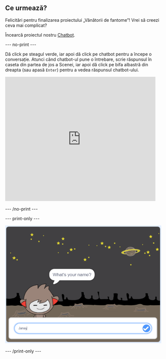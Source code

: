 ## Ce urmează?

Felicitări pentru finalizarea proiectului „Vânătorii de fantome”! Vrei să creezi ceva mai complicat?

Încearcă proiectul nostru [Chatbot](https://projects.raspberrypi.org/en/projects/chatbot?utm_source=pathway&utm_medium=whatnext&utm_campaign=projects).

\--- no-print \---

Dă click pe steagul verde, iar apoi dă click pe chatbot pentru a începe o conversație. Atunci când chatbot-ul pune o întrebare, scrie răspunsul în caseta din partea de jos a Scenei, iar apoi dă click pe bifa albastră din dreapta (sau apasă `Enter`) pentru a vedea răspunsul chatbot-ului.

<div class="scratch-preview">
  <iframe allowtransparency="true" width="485" height="402" src="https://scratch.mit.edu/projects/embed/248864190/?autostart=false" 
  frameborder="0" scrolling="no"></iframe>
</div>

\--- /no-print \---

\--- print-only \---

![proiectul finalizat](images/chatbot-preview.png)

\--- /print-only \---